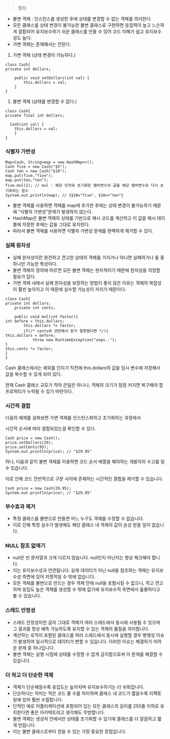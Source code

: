 > 정리
> 

- 불변 객체 : 인스턴스를 생성한 후에 상태를 변경할 수 없는 객체를 의미한다.
- 모든 클래스를 상태 변경이 불가능한 불변 클래스로 구현하면 응집력이 높고 느슨하게 결합되어 유지보수하기 쉬운 클래스를 만들 수 있어 코드 이해가 쉽고 유지보수성도 높다.
- 가변 객체는 존재해서는 안된다.

1. 가변 객체 (상태 변경이 가능하다.)

```
class Cash{
private int dollars;

    public void setDollars(int val) {
		this.dollars = val;
	}
}
```

1. 불변 객체 (상태를 변경할 수 없다.)

```
class Cash{
private final int dollars;

  Cash(int val) {
	this.dollars = val;
	}
}
```

### 식별자 가변성

```
Map<Cash, String>map = new HashMap<>();
Cash five = new Cash("$5");
Cash ten = new Cash("$10");
map.put(five,"five");
map.put(ten,"ten");
five.mul(2); // mul : 해당 인자와 초기화된 멤버변수의 곱을 해당 멤버변수로 다시 초기화하는 함수
System.out.println(map); // {$10="five", $10=>"ten"}
```

- 불변 객체를 사용하면 객체를 map에 추가한 후에는 상태 변경이 불가능하기 때문에 “식별자 가변성”문제가 발생하지 않는다.
- HashMap은 불변 객체의 상태를 기반으로 해시 코드를 계산하고 이 값을 해시 테이블에 저장한 후에는 값을 그대로 유지한다.
- 따라서 불변 객체를 사용하면 식별자 가변성 문제를 완벽하게 제거할 수 있다.

### 실패 원자성

- 실패 원자성이란 완전하고 견고한 상태의 객체를 가지거나 아니면 실패하거나 둘 중 하나만 가능한 특성이다.
- 불변 객체의 정의에 따르면 모든 불변 객체는 원자적이기 때문에 원자성을 걱정할 필요가 없다.
- 가변 객체 내에서 실패 원자성을 보장하는 방법이 좋지 않은 이유는 객체의 복잡성이 훨씬 높아지고 이 때문에 실수할 가능성이 커지기 때문이다.

```
class Cash{
private int dollars;
    private int cents;

    public void mul(int factor){
int before = this.dollars;
        this.dollars *= factor;
        if(/* cents와 관련해서 뭔가 잘못됐다면 */){
this.dollars = before;
            throw new RuntimeException("oops..");
}
this.cents *= factor;
}
}
```

Cash 클래스에서는 예외를 던지기 직전에 this.dollars의 값을 임시 변수에 저장해서 값을 복수할 수 있게 되어 있다.

현재 Cash 클래스 규모가 작아 큰일은 아니나, 객체의 크기가 점점 커지면 복구해야 할 프로퍼티가 누락될 수 있기 마련이다. 

### 시간적 결합

다음의 예제를 살펴보면 가변 객체를 인스턴스화하고 초기화하는 과정에서 

시간적 순서에 따라 결합되있는걸 확인할 수 있다. 

```
Cash price = new Cash();
price.setDollars(29);
price.setCents(95);
System.out.println(price); // "$29.95"
```

허나, 다음과 같이 불변 객체를 이용하면 코드 순서 배열을 해야하는 개발자의 수고를 덜 수 있습니다. 

이로 인해 코드 전반적으로 구문 사이에 존재하는 시간적인 결합을 제거할 수 있습니다. 

```
Cash price = new Cash(29.95);
System.out.println(price); // "$29.95"
```

### 부수효과 제거

- 특정 클래스를 불변으로 만들면 어느 누구도 객체를 수정할 수 없습니다.
- 이로 인해 특정 실수가 발생해도 해당 클래스 내 객체의 값이 손상 받을 일이 없습니다.

### NULL 참조 없애기

- null은 빈 문자열과 크게 다르지 않습니다. null인지 아닌지는 항상 체크해야 합니다.
- 이는 유지보수성과 연관됩니다. 실제 데이터가 아닌 null을 참조하는 객체는 유지보수성 측면에 있어 치명적일 수 밖에 없습니다.
- 모든 객체를 불변으로 만드는 경우 객체 안에 null을 포함시킬 수 없으니, 작고 견고하며 응집도 높은 객체를 생성할 수 밖에 없기에 유지보수적 측면에서 훌륭하다고 볼 수 있습니다.

### 스레드 안정성

- 스레드 안정성이란 글자 그대로 객체가 여러 스레드에서 동시에 사용될 수 있으며 그 결과를 항상 예측 가능하도록 유지할 수 있는 객체의 품질을 의미합니다.
- 계산하는 로직이 포함된 클래스를 여러 스레드에서 동시에 실행할 경우 병행성 이슈가 발생하여 일시적으로 데이터가 변할 수 있습니다. 이러한 이슈는 해결하기 어려운 문제 중 하나입니다.
- 불변 객체는 실행 시점에 상태를 수정할 수 없게 금지함으로써 이 문제를 해결할 수 있습니다.

### 더 작고 더 단순한 객체

- 객체가 단순해질수록 응집도는 높아지며 유지보수하기는 더 쉬워집니다.
- 단순하다는 의미는 적은 코드 줄 수를 의미하며 클래스 내 코드가 짧을수록 리팩토링에 있어 훨씬 수월합니다.
- 단적인 예로 어플리케이션에 포함되어 있는 모든 클래스의 길이를 250줄 이하로 유지한다면 좋은 아키텍트라고 생각해도 무방합니다.
- 불변 객체는 생성자 안에서만 상태를 초기화할 수 있기에 클래스를 더 깔끔하고 짧게 만듭니다.
- 이는 불변 클래스로부터 얻을 수 있는 가장 중요한 장점입니다.
